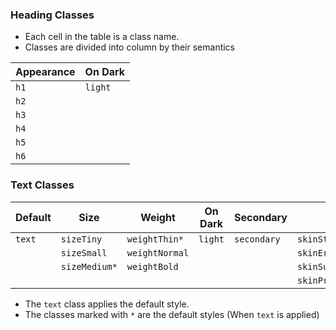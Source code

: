 ### Heading Classes

- Each cell in the table is a class name.
- Classes are divided into column by their semantics

| Appearance | On Dark |
|------|---------|
| `h1` | `light` |
| `h2` |         |
| `h3` |         |
| `h4` |         |
| `h5` |         |
| `h6` |         |

### Text Classes

| Default | Size | Weight | On Dark | Secondary | Skin | Link | Disabled |
|---------|------|--------|---------|-----------|------|------|----------|
| `text`  | `sizeTiny` | `weightThin*` | `light` | `secondary` | `skinStandard*` | `link` | `disabled` |
| | `sizeSmall` | `weightNormal` |  |  | `skinError` |  |  |
| | `sizeMedium*` | `weightBold` |  |  | `skinSuccess` |  |  |
| |  |  |  |  | `skinPremiumSuccess` |  |  |

- The `text` class applies the default style.
- The classes marked with `*` are the default styles (When `text` is applied)
